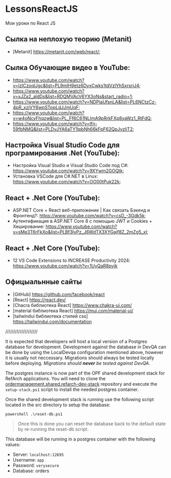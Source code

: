 # LessonsReactJS
Мои уроки по React JS

## Сылка на неплохую теорию (Metanit)
-  [Metanit] https://metanit.com/web/react/;
  
## Сылка Обучающие видео в YouTube:
-  https://www.youtube.com/watch?v=lzICzoqlJgc&list=PL9mlH9etz6DyxCwks1tdVzlYhSxrsrjJ4;
-  https://www.youtube.com/watch?v=xJZa2_aldDs&list=RDQMVAcV6YX3oNs&start_radio=1;
-  https://www.youtube.com/watch?v=NDPiaUfsnLA&list=PL6NCtzCz-4pR_xzjVY6wpSTppLdJJmUqF;
-  https://www.youtube.com/watch?v=w4oNcyFhqzw&list=PL_Ff6C61NLImA9pRrkFXp8yaWz1_RtFdQ;
-  https://www.youtube.com/watch?v=tfn-59fbNMQ&list=PLDyJYA6aTY1lpbNh66kFpF62QpJyzliT2;

## Настройка Visual Studio Code для програмирования .Net (YouTube):
-  Настройка Visual Studio и Visual Studio Code под C#: https://www.youtube.com/watch?v=9XYwm2GOQtk;
-  Установка VSCode для C#.NET в Linux: https://www.youtube.com/watch?v=OO00tPuk22k;

## React + .Net Core (YouTube):  
-  ASP.NET Core + React веб-приложение | Как связать Бэкенд и Фронтенд?: https://www.youtube.com/watch?v=csD_-3Gdk5k;
-  Аутентификация в ASP.NET Core 8 с помощью JWT и Cookies + Хеширование: https://www.youtube.com/watch?v=sMe3T6rFkXo&list=PLBf3IyPz_J6WdTX3XYGajf8Z_2mZg5_xI;
  
## React + .Net Core (YouTube): 
-  12 VS Code Extensions to INCREASE Productivity 2024:  https://www.youtube.com/watch?v=1UyQaR8pvjk

## Офицыальнные сайты
-  [GitHub] https://github.com/facebook/react
-  [React] https://react.dev/
-  [Chacra библиотека React] https://www.chakra-ui.com/
-  [material библиотека React] https://mui.com/material-ui/
-  [tailwindui библиотека стилей css] https://tailwindui.com/documentation



\/\/\/\/\/\/\/\/\/\/\/\/\/\/\/\/\/\/\/\/

It is expected that developers will host a local version of a Postgres database for development. Development against the database in DevQA can be done by using the LocalDevqa configuration mentioned above, however it is usually not neccessary. Migrations should always be tested locally before deploying. _Migrations should **never** be tested against DevQA._

The postgres instance is now part of the OPF shared development stack for RefArch applications. You will need to clone the [ordermanagement.shared.refarch-dev-stack](https://github.com/EBSCOIS/ordermanagement.shared.refarch-dev-stack) repository and execute the `setup-stack.ps1` script to install the needed postgres container.

Once the shared development stack is running use the following script located in the src directory to setup the database:

```
powershell .\reset-db.ps1
```

> Once this is done you can reset the database back to the default state by re-running the reset-db script.

This database will be running in a postgres container with the following values:

-   Server: `localhost:12695`
-   Username: `app`
-   Password: `verysecure`
-   Database: orders
